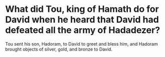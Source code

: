 # What did Tou, king of Hamath do for David when he heard that David had defeated all the army of Hadadezer?

Tou sent his son, Hadoram, to David to greet and bless him, and Hadoram brought objects of silver, gold, and bronze to David.
